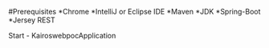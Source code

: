 #Prerequisites
*Chrome
*IntelliJ or Eclipse IDE
*Maven
*JDK
*Spring-Boot
*Jersey REST

Start - KairoswebpocApplication
